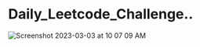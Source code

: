 # Daily_Leetcode_Challenge..

![Screenshot 2023-03-03 at 10 07 09 AM](https://user-images.githubusercontent.com/96434342/222632837-eb33bdd9-f549-4c5c-bffa-c95e49ebf9e7.png)
